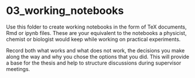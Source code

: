 # 03_working_notebooks 

Use this folder to create working notebooks in the form of TeX documents, Rmd or ipynb files. These are your equivalent to the notebooks a physicist, chemist or biologist would keep while working on practical experiments. 

Record both what works and what does not work, the decisions you make along the way and why you chose the options that you did. This will provide a base for the thesis and help to structure discussions during supervisor meetings. 